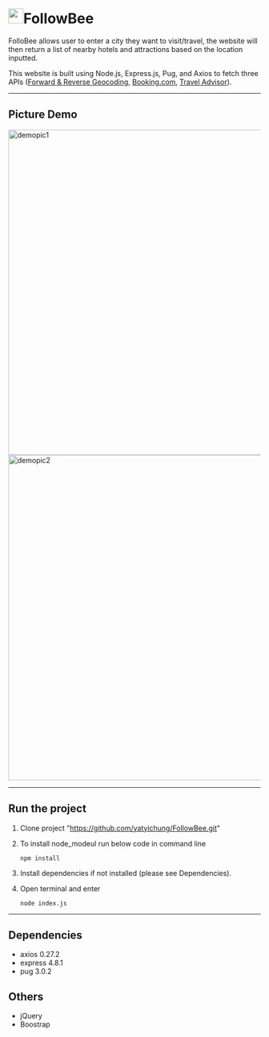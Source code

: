 # <img width="30" src="https://user-images.githubusercontent.com/78622789/181378764-42969d2a-9069-483d-99cf-8eb18e61f2fe.png">FollowBee

FolloBee allows user to enter a city they want to visit/travel, the website will then return a list of nearby hotels and attractions based on the location inputted. 

This website is built using Node.js, Express.js, Pug, and Axios to fetch three APIs (<a href="https://rapidapi.com/GeocodeSupport/api/forward-reverse-geocoding/" target="_blank">Forward & Reverse Geocoding</a>, <a   href="https://rapidapi.com/tipsters/api/booking-com/" target="_blank">Booking.com</a>, <a href="https://rapidapi.com/apidojo/api/travel-advisor/"  target="_blank">Travel Advisor</a>).

---

## Picture Demo

<img width="650" alt="demopic1" src="https://user-images.githubusercontent.com/78622789/181376055-b11a5216-b2f9-46f5-8791-b652f46a9773.png">

<img width="650" alt="demopic2" src="https://user-images.githubusercontent.com/78622789/181376100-5867a1ce-dee3-4867-97df-855179c8e5d3.png">

---

## Run the project

1) Clone project "https://github.com/yatyichung/FollowBee.git"
2) To install node_modeul run below code in command line

    ```nodejs
    npm install
    ```

3) Install dependencies if not installed (please see Dependencies).

4) Open terminal and enter

    ```nodejs
    node index.js
    ```

---

## Dependencies

- axios 0.27.2
- express 4.8.1
- pug 3.0.2

## Others

- jQuery
- Boostrap
